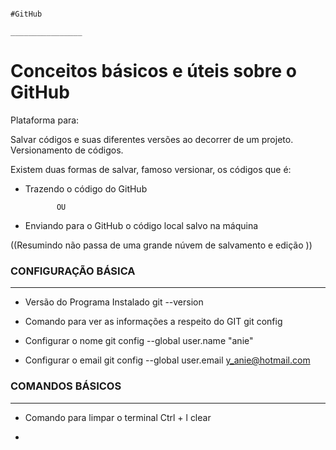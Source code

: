                                                                               #GitHub 
                                                                          ________________

# Conceitos básicos e úteis sobre o GitHub

Plataforma para:

Salvar códigos e suas diferentes versões ao decorrer de um projeto. Versionamento de códigos.

Existem duas formas de salvar, famoso versionar, os códigos que é:

* Trazendo o código do GitHub
  
             OU
  
* Enviando para o GitHub o código local salvo na máquina 

((Resumindo não passa de uma grande núvem de salvamento e edição ))

### CONFIGURAÇÃO BÁSICA
___________________

* Versão do Programa Instalado
  git --version

* Comando para ver as informações a respeito do GIT
  git config

* Configurar o nome
  git config --global user.name "anie"
  
* Configurar o email
  git config --global user.email y_anie@hotmail.com

### COMANDOS BÁSICOS
  _____________________

* Comando para limpar o terminal
  Ctrl + l
  clear

*
  
  












